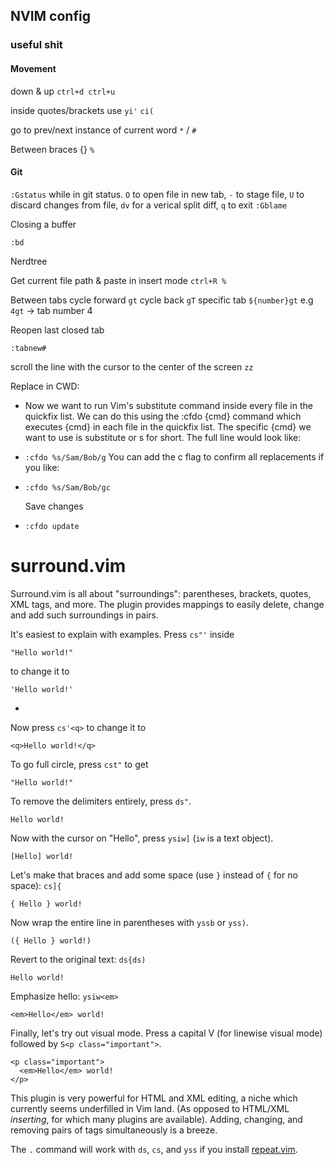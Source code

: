 ## NVIM config
### useful shit 

#### Movement 


down  &  up
`ctrl+d ctrl+u`

inside quotes/brackets use
`yi'`
`ci(`

go to prev/next instance of current word `*` / `#`

Between braces {}
`%`

#### Git

`
:Gstatus
`
while in git status. `O` to open file in new tab, `-` to stage file, `U` to discard changes from file, `dv` for a verical split diff, `q` to exit
`
:Gblame
`

Closing a buffer

`:bd`

Nerdtree


Get current file path  & paste 
in insert mode 
`ctrl+R %`

Between tabs
cycle forward `gt`
cycle back `gT`
specific tab `${number}gt` e.g `4gt` -> tab number 4

Reopen last closed tab

`:tabnew#`

scroll the line with the cursor to the center of the screen
`zz`


Replace in CWD:

 - Now we want to run Vim's substitute command inside every file in the quickfix list. We can do this using the :cfdo {cmd} command which executes {cmd} in each file in the quickfix list. The specific {cmd} we want to use is substitute or s for short. The full line would look like:

- `:cfdo %s/Sam/Bob/g`
You can add the c flag to confirm all replacements if you like:

- `:cfdo %s/Sam/Bob/gc`

    Save changes
- `:cfdo update`

surround.vim
============

Surround.vim is all about "surroundings": parentheses, brackets, quotes,
XML tags, and more.  The plugin provides mappings to easily delete,
change and add such surroundings in pairs.

It's easiest to explain with examples.  Press `cs"'` inside

    "Hello world!"

to change it to

    'Hello world!'
+
Now press `cs'<q>` to change it to

    <q>Hello world!</q>

To go full circle, press `cst"` to get

    "Hello world!"

To remove the delimiters entirely, press `ds"`.

    Hello world!

Now with the cursor on "Hello", press `ysiw]` (`iw` is a text object).

    [Hello] world!

Let's make that braces and add some space (use `}` instead of `{` for no
space): `cs]{`

    { Hello } world!

Now wrap the entire line in parentheses with `yssb` or `yss)`.

    ({ Hello } world!)

Revert to the original text: `ds{ds)`

    Hello world!

Emphasize hello: `ysiw<em>`

    <em>Hello</em> world!

Finally, let's try out visual mode. Press a capital V (for linewise
visual mode) followed by `S<p class="important">`.

    <p class="important">
      <em>Hello</em> world!
    </p>

This plugin is very powerful for HTML and XML editing, a niche which
currently seems underfilled in Vim land.  (As opposed to HTML/XML
*inserting*, for which many plugins are available).  Adding, changing,
and removing pairs of tags simultaneously is a breeze.

The `.` command will work with `ds`, `cs`, and `yss` if you install
[repeat.vim](https://github.com/tpope/vim-repeat).
